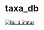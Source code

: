 # taxa_db

[![Build Status](https://travis-ci.org/HadrienG/taxa_db.svg?branch=master)](https://travis-ci.org/HadrienG/taxa_db)
